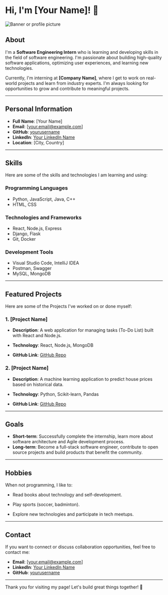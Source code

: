 # Hi, I'm [Your Name]! 👋

![Banner or profile picture](path/to/your/image.png) <!-- Optional -->

## About
I'm a **Software Engineering Intern** who is learning and developing skills in the field of software engineering. I'm passionate about building high-quality software applications, optimizing user experiences, and learning new technologies.

Currently, I'm interning at **[Company Name]**, where I get to work on real-world projects and learn from industry experts. I'm always looking for opportunities to grow and contribute to meaningful projects.

---

## Personal Information
- **Full Name**: [Your Name]
- **Email**: [your.email@example.com]
- **GitHub**: [yourusername](https://github.com/yourusername)
- **LinkedIn**: [Your LinkedIn Name](https://linkedin.com/in/yourprofile)
- **Location**: [City, Country]

---

## Skills
Here are some of the skills and technologies I am learning and using:

### Programming Languages
- Python, JavaScript, Java, C++
- HTML, CSS

### Technologies and Frameworks
- React, Node.js, Express
- Django, Flask
- Git, Docker

### Development Tools
- Visual Studio Code, IntelliJ IDEA
- Postman, Swagger
- MySQL, MongoDB

---

## Featured Projects
Here are some of the Projects I've worked on or done myself:

### 1. [Project Name]
- **Description**: A web application for managing tasks (To-Do List) built with React and Node.js.

- **Technology**: React, Node.js, MongoDB
- **GitHub Link**: [GitHub Repo](https://github.com/yourusername/project-name)

### 2. [Project Name]
- **Description**: A machine learning application to predict house prices based on historical data.

- **Technology**: Python, Scikit-learn, Pandas
- **GitHub Link**: [GitHub Repo](https://github.com/yourusername/project-name)

---

## Goals
- **Short-term**: Successfully complete the internship, learn more about software architecture and Agile development process.
- **Long-term**: Become a full-stack software engineer, contribute to open source projects and build products that benefit the community.

---

## Hobbies
When not programming, I like to:
- Read books about technology and self-development.

- Play sports (soccer, badminton).

- Explore new technologies and participate in tech meetups.

---

## Contact
If you want to connect or discuss collaboration opportunities, feel free to contact me:
- **Email**: [your.email@example.com]
- **LinkedIn**: [Your LinkedIn Name](https://linkedin.com/in/yourprofile)
- **GitHub**: [yourusername](https://github.com/yourusername)

---

Thank you for visiting my page! Let's build great things together! 🚀
